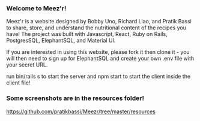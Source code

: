 ### Welcome to Meez'r! 

Meez'r is a website designed by Bobby Uno, Richard Liao, and Pratik Bassi to share, store, and understand the nutritional content of the recipes you have!
The project was built with Javascript, React, Ruby on Rails, PostgresSQL, ElephantSQL, and Material UI.

If you are interested in using this website, please fork it then clone it - you will then need to sign up for ElephantSQL and create your own .env file with your secret URL.

run bin/rails s to start the server and npm start to start the client inside the client file!

### Some screenshots are in the resources folder!
https://github.com/pratikbassi/Meezr/tree/master/resources
